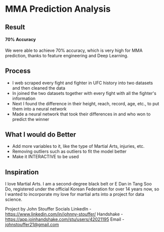 # MMA Prediction Analysis

## Result

#### 70% Accuracy

We were able to achieve 70% accuracy, which is very high for MMA prediction, thanks to feature engineering and Deep Learning.

## Process

* I web scraped every fight and fighter in UFC history into two datasets and then cleaned the data
* In joined the two datasets together with every fight with all the fighter's information
* Next I found the difference in their height, reach, record, age, etc., to put them into a neural network
* Made a neural network that took their differences in and who won to predict the winner

## What I would do Better

* Add more variables to it, like the type of Martial Arts, injuries, etc.
* Removing outliers such as outliers to fit the model better
* Make it INTERACTIVE to be used

## Inspiration

I love Martial Arts. I am a second-degree black belt or E Dan in Tang Soo Do, registered under the official Korean Federation for over 14 years now, so I wanted to incorporate my love for martial arts into a project for data science.

Project by John Stouffer
Socials
LinkedIn - https://www.linkedin.com/in/johnny-stouffer/
Handshake - https://app.joinhandshake.com/stu/users/42021195
Email - johnstouffer21@gmail.com
